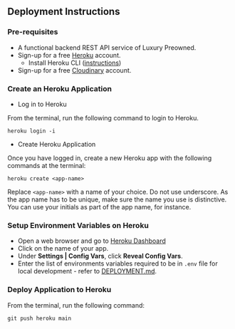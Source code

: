 ## Deployment Instructions

### Pre-requisites

* A functional backend REST API service of Luxury Preowned.
* Sign-up for a free [Heroku](https://heroku.com/) account.
  * Install Heroku CLI ([instructions](https://devcenter.heroku.com/articles/heroku-cli#download-and-install))
* Sign-up for a free [Cloudinary](https://cloudinary.com/) account.

### Create an Heroku Application

* Log in to Heroku

From the terminal, run the following command to login to Heroku.

```
heroku login -i
```

* Create Heroku Application

Once you have logged in, create a new Heroku app with the following commands at the terminal:

```
heroku create <app-name>
```

Replace `<app-name>` with a name of your choice. Do not use underscore. As the app name has to be unique, make sure the name you use is distinctive. You can use your initials as part of the app name, for instance.

### Setup Environment Variables on Heroku

  * Open a web browser and go to [Heroku Dashboard](https://dashboard.heroku.com/apps)
  * Click on the name of your app.
  * Under <b>Settings | Config Vars</b>, click <b>Reveal Config Vars</b>.
  * Enter the list of environments variables required to be in `.env` file for local development - refer to [DEPLOYMENT.md](DEPLOYMENT.md).

### Deploy Application to Heroku

From the terminal, run the following command:

```
git push heroku main
```
